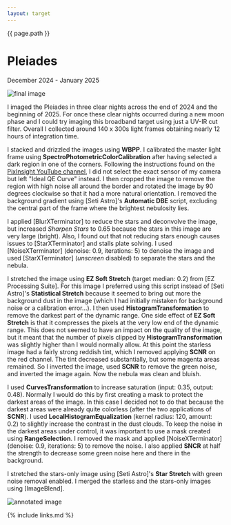 ```yaml
---
layout: target
---
```


{{ page.path }}

# Pleiades

December 2024 - January 2025

![final image](final.png)

I imaged the Pleiades in three clear nights across the end of 2024 and the
beginning of 2025. For once these clear nights occurred during a new moon phase
and I could try imaging this broadband target using just a UV-IR cut filter.
Overall I collected around 140 x 300s light frames obtaining nearly 12 hours of
integration time.

I stacked and drizzled the images using **WBPP**. I calibrated the master light
frame using **SpectroPhotometricColorCalibration** after having selected a dark
region in one of the corners. Following the instructions found on the
[PixInsight YouTube channel](https://www.youtube.com/@PixInsight), I did not
select the exact sensor of my camera but left "Ideal QE Curve" instead. I then
cropped the image to remove the region with high noise all around the border and
rotated the image by 90 degrees clockwise so that it had a more natural
orientation. I removed the background gradient using [Seti Astro]'s **Automatic
DBE** script, excluding the central part of the frame where the brightest
nebulosity lies.

I applied [BlurXTerminator] to reduce the stars and deconvolve the image, but
increased *Sharpen Stars* to 0.65 because the stars in this image are very large
(bright). Also, I found out that not reducing stars enough causes issues to
[StarXTerminator] and stalls plate solving. I used [NoiseXTerminator] (denoise:
0.9, iterations: 5) to denoise the image and used [StarXTerminator] (*unscreen*
disabled) to separate the stars and the nebula.

I stretched the image using **EZ Soft Stretch** (target median: 0.2) from [EZ
Processing Suite]. For this image I preferred using this script instead of [Seti
Astro]'s **Statistical Stretch** because it seemed to bring out more the
background dust in the image (which I had initially mistaken for background
noise or a calibration error...). I then used **HistogramTransformation** to
remove the darkest part of the dynamic range. One side effect of **EZ Soft
Stretch** is that it compresses the pixels at the very low end of the dynamic
range. This does not seemed to have an impact on the quality of the image, but
it meant that the number of pixels clipped by **HistogramTransformation** was
slightly higher than I would normally allow. At this point the starless image
had a fairly strong reddish tint, which I removed applying **SCNR** on the red
channel. The tint decreased substantially, but some magenta areas remained. So I
inverted the image, used **SCNR** to remove the green noise, and inverted the
image again. Now the nebula was clean and bluish.

I used **CurvesTransformation** to increase saturation (input: 0.35, output:
0.48). Normally I would do this by first creating a mask to protect the darkest
areas of the image. In this case I decided not to do that because the darkest
areas were already quite colorless (after the two applications of **SCNR**). I
used **LocalHistogramEqualization** (kernel radius: 120, amount: 0.2) to
slightly increase the contrast in the dust clouds. To keep the noise in the
darkest areas under control, it was important to use a mask created using
**RangeSelection**. I removed the mask and applied [NoiseXTerminator] (denoise:
0.9, iterations: 5) to remove the noise. I also applied **SNCR** at half the
strength to decrease some green noise here and there in the background.

I stretched the stars-only image using [Seti Astro]'s **Star Stretch** with
green noise removal enabled. I merged the starless and the stars-only images
using [ImageBlend].

![annotated image](final_annotated.png)

{% include links.md %}
